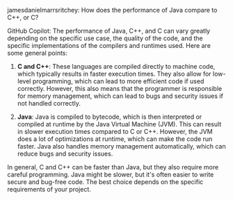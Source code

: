 jamesdanielmarrsritchey: How does the performance of Java compare to C++, or C?

GitHub Copilot: The performance of Java, C++, and C can vary greatly depending on the specific use case, the quality of the code, and the specific implementations of the compilers and runtimes used. Here are some general points:

1. **C and C++**: These languages are compiled directly to machine code, which typically results in faster execution times. They also allow for low-level programming, which can lead to more efficient code if used correctly. However, this also means that the programmer is responsible for memory management, which can lead to bugs and security issues if not handled correctly.

2. **Java**: Java is compiled to bytecode, which is then interpreted or compiled at runtime by the Java Virtual Machine (JVM). This can result in slower execution times compared to C or C++. However, the JVM does a lot of optimizations at runtime, which can make the code run faster. Java also handles memory management automatically, which can reduce bugs and security issues.

In general, C and C++ can be faster than Java, but they also require more careful programming. Java might be slower, but it's often easier to write secure and bug-free code. The best choice depends on the specific requirements of your project.